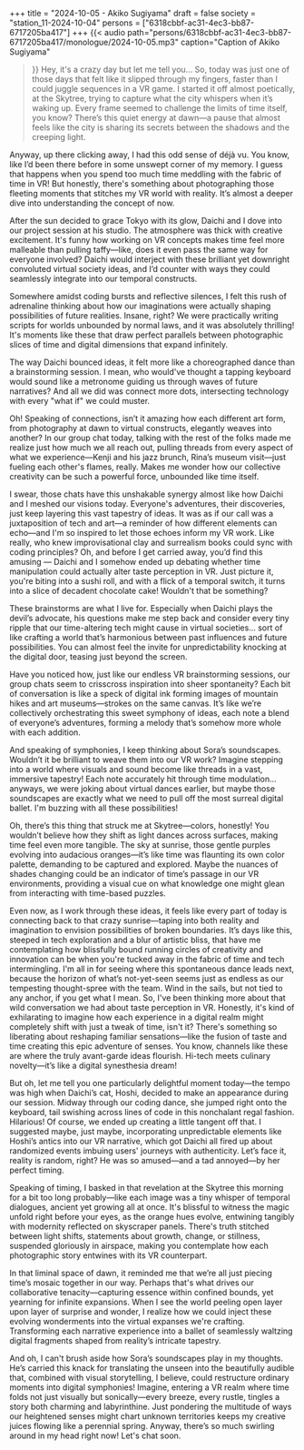 +++
title = "2024-10-05 - Akiko Sugiyama"
draft = false
society = "station_11-2024-10-04"
persons = ["6318cbbf-ac31-4ec3-bb87-6717205ba417"]
+++
{{< audio
    path="persons/6318cbbf-ac31-4ec3-bb87-6717205ba417/monologue/2024-10-05.mp3" 
    caption="Caption of Akiko Sugiyama"
>}}
Hey, it's a crazy day but let me tell you...
So, today was just one of those days that felt like it slipped through my fingers, faster than I could juggle sequences in a VR game. I started it off almost poetically, at the Skytree, trying to capture what the city whispers when it’s waking up. Every frame seemed to challenge the limits of time itself, you know? There’s this quiet energy at dawn—a pause that almost feels like the city is sharing its secrets between the shadows and the creeping light.

Anyway, up there clicking away, I had this odd sense of déjà vu. You know, like I’d been there before in some unswept corner of my memory. I guess that happens when you spend too much time meddling with the fabric of time in VR! But honestly, there's something about photographing those fleeting moments that stitches my VR world with reality. It’s almost a deeper dive into understanding the concept of now. 

After the sun decided to grace Tokyo with its glow, Daichi and I dove into our project session at his studio. The atmosphere was thick with creative excitement. It's funny how working on VR concepts makes time feel more malleable than pulling taffy—like, does it even pass the same way for everyone involved? Daichi would interject with these brilliant yet downright convoluted virtual society ideas, and I’d counter with ways they could seamlessly integrate into our temporal constructs. 

Somewhere amidst coding bursts and reflective silences, I felt this rush of adrenaline thinking about how our imaginations were actually shaping possibilities of future realities. Insane, right? We were practically writing scripts for worlds unbounded by normal laws, and it was absolutely thrilling! It's moments like these that draw perfect parallels between photographic slices of time and digital dimensions that expand infinitely. 

The way Daichi bounced ideas, it felt more like a choreographed dance than a brainstorming session. I mean, who would've thought a tapping keyboard would sound like a metronome guiding us through waves of future narratives? And all we did was connect more dots, intersecting technology with every "what if" we could muster.

Oh! Speaking of connections, isn’t it amazing how each different art form, from photography at dawn to virtual constructs, elegantly weaves into another? In our group chat today, talking with the rest of the folks made me realize just how much we all reach out, pulling threads from every aspect of what we experience—Kenji and his jazz brunch, Rina’s museum visit—just fueling each other's flames, really. Makes me wonder how our collective creativity can be such a powerful force, unbounded like time itself.

I swear, those chats have this unshakable synergy almost like how Daichi and I meshed our visions today. Everyone's adventures, their discoveries, just keep layering this vast tapestry of ideas. It was as if our call was a juxtaposition of tech and art—a reminder of how different elements can echo—and I'm so inspired to let those echoes inform my VR work. Like really, who knew improvisational clay and surrealism books could sync with coding principles?
Oh, and before I get carried away, you’d find this amusing — Daichi and I somehow ended up debating whether time manipulation could actually alter taste perception in VR. Just picture it, you're biting into a sushi roll, and with a flick of a temporal switch, it turns into a slice of decadent chocolate cake! Wouldn't that be something? 

These brainstorms are what I live for. Especially when Daichi plays the devil’s advocate, his questions make me step back and consider every tiny ripple that our time-altering tech might cause in virtual societies... sort of like crafting a world that’s harmonious between past influences and future possibilities. You can almost feel the invite for unpredictability knocking at the digital door, teasing just beyond the screen.

Have you noticed how, just like our endless VR brainstorming sessions, our group chats seem to crisscross inspiration into sheer spontaneity? Each bit of conversation is like a speck of digital ink forming images of mountain hikes and art museums—strokes on the same canvas. It’s like we’re collectively orchestrating this sweet symphony of ideas, each note a blend of everyone’s adventures, forming a melody that’s somehow more whole with each addition.

And speaking of symphonies, I keep thinking about Sora’s soundscapes. Wouldn’t it be brilliant to weave them into our VR work? Imagine stepping into a world where visuals and sound become like threads in a vast, immersive tapestry! Each note accurately hit through time modulation... anyways, we were joking about virtual dances earlier, but maybe those soundscapes are exactly what we need to pull off the most surreal digital ballet. I'm buzzing with all these possibilities!

Oh, there’s this thing that struck me at Skytree—colors, honestly! You wouldn’t believe how they shift as light dances across surfaces, making time feel even more tangible. The sky at sunrise, those gentle purples evolving into audacious oranges—it’s like time was flaunting its own color palette, demanding to be captured and explored. Maybe the nuances of shades changing could be an indicator of time’s passage in our VR environments, providing a visual cue on what knowledge one might glean from interacting with time-based puzzles.

Even now, as I work through these ideas, it feels like every part of today is connecting back to that crazy sunrise—taping into both reality and imagination to envision possibilities of broken boundaries. It’s days like this, steeped in tech exploration and a blur of artistic bliss, that have me contemplating how blissfully bound running circles of creativity and innovation can be when you're tucked away in the fabric of time and tech intermingling. I'm all in for seeing where this spontaneous dance leads next, because the horizon of what’s not-yet-seen seems just as endless as our tempesting thought-spree with the team. Wind in the sails, but not tied to any anchor, if you get what I mean.
So, I've been thinking more about that wild conversation we had about taste perception in VR. Honestly, it's kind of exhilarating to imagine how each experience in a digital realm might completely shift with just a tweak of time, isn't it? There's something so liberating about reshaping familiar sensations—like the fusion of taste and time creating this epic adventure of senses. You know, channels like these are where the truly avant-garde ideas flourish. Hi-tech meets culinary novelty—it’s like a digital synesthesia dream!

But oh, let me tell you one particularly delightful moment today—the tempo was high when Daichi’s cat, Hoshi, decided to make an appearance during our session. Midway through our coding dance, she jumped right onto the keyboard, tail swishing across lines of code in this nonchalant regal fashion. Hilarious! Of course, we ended up creating a little tangent off that. I suggested maybe, just maybe, incorporating unpredictable elements like Hoshi’s antics into our VR narrative, which got Daichi all fired up about randomized events imbuing users' journeys with authenticity. Let’s face it, reality is random, right? He was so amused—and a tad annoyed—by her perfect timing.

Speaking of timing, I basked in that revelation at the Skytree this morning for a bit too long probably—like each image was a tiny whisper of temporal dialogues, ancient yet growing all at once. It's blissful to witness the magic unfold right before your eyes, as the orange hues evolve, entwining tangibly with modernity reflected on skyscraper panels. There's truth stitched between light shifts, statements about growth, change, or stillness, suspended gloriously in airspace, making you contemplate how each photographic story entwines with its VR counterpart. 

In that liminal space of dawn, it reminded me that we’re all just piecing time’s mosaic together in our way. Perhaps that's what drives our collaborative tenacity—capturing essence within confined bounds, yet yearning for infinite expansions. When I see the world peeling open layer upon layer of surprise and wonder, I realize how we could inject these evolving wonderments into the virtual expanses we're crafting. Transforming each narrative experience into a ballet of seamlessly waltzing digital fragments shaped from reality’s intricate tapestry.

And oh, I can't brush aside how Sora’s soundscapes play in my thoughts. He’s carried this knack for translating the unseen into the beautifully audible that, combined with visual storytelling, I believe, could restructure ordinary moments into digital symphonies! Imagine, entering a VR realm where time folds not just visually but sonically—every breeze, every rustle, tingles a story both charming and labyrinthine. Just pondering the multitude of ways our heightened senses might chart unknown territories keeps my creative juices flowing like a perennial spring.
Anyway, there’s so much swirling around in my head right now! Let's chat soon.
